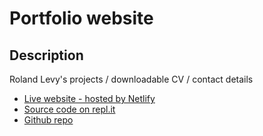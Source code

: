 # Portfolio website

## Description
Roland Levy's projects / downloadable CV / contact details

+ [Live website - hosted by Netlify](https://rolandlevy.co.uk)
+ [Source code on repl.it](https://replit.com/@RolandJLevy/portfolio-website-hosted-by-netlify) 
+ [Github repo](https://github.com/rolandjlevy/portfolio-website-hosted-by-netlify)